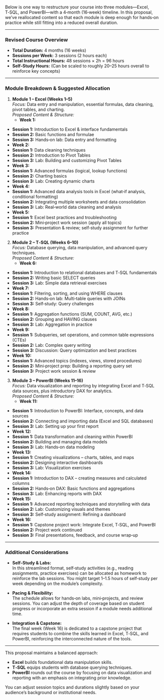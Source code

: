 Below is one way to restructure your course into three modules—Excel, T‑SQL, and PowerBI—with a 4‑month (16‑week) timeline. In this proposal, we’ve reallocated content so that each module is deep enough for hands‑on practice while still fitting into a reduced overall duration.

---

### Revised Course Overview

- **Total Duration:** 4 months (16 weeks)  
- **Sessions per Week:** 3 sessions (2 hours each)  
- **Total Instructional Hours:** 48 sessions × 2h = 96 hours  
- **Self‑Study Hours:** (Can be scaled to roughly 20–25 hours overall to reinforce key concepts)

---

### Module Breakdown & Suggested Allocation

1. **Module 1 – Excel (Weeks 1–5)**  
   *Focus:* Data entry and manipulation, essential formulas, data cleaning, pivot tables, and charting.  
   *Proposed Content & Structure:*
   - **Week 1:**  
  - **Session 1:** Introduction to Excel & interface fundamentals  
  - **Session 2:** Basic functions and formulae  
  - **Session 3:** Hands‑on lab: Data entry and formatting  
   - **Week 2:**  
  - **Session 1:** Data cleaning techniques  
  - **Session 2:** Introduction to Pivot Tables  
  - **Session 3:** Lab: Building and customizing Pivot Tables  
   - **Week 3:**  
  - **Session 1:** Advanced formulas (logical, lookup functions)  
  - **Session 2:** Charting basics  
  - **Session 3:** Lab: Creating dynamic charts  
   - **Week 4:**  
  - **Session 1:** Advanced data analysis tools in Excel (what‑if analysis, conditional formatting)  
  - **Session 2:** Integrating multiple worksheets and data consolidation  
  - **Session 3:** Lab: Real‑world data cleaning and analysis  
   - **Week 5:**  
  - **Session 1:** Excel best practices and troubleshooting  
  - **Session 2:** Mini‑project work session (apply all topics)  
  - **Session 3:** Presentation & review; self‑study assignment for further practice

2. **Module 2 – T‑SQL (Weeks 6–10)**  
   *Focus:* Database querying, data manipulation, and advanced query techniques.  
   *Proposed Content & Structure:*
   - **Week 6:**  
  - **Session 1:** Introduction to relational databases and T‑SQL fundamentals  
  - **Session 2:** Writing basic SELECT queries  
  - **Session 3:** Lab: Simple data retrieval exercises  
   - **Week 7:**  
  - **Session 1:** Filtering, sorting, and using WHERE clauses  
  - **Session 2:** Hands‑on lab: Multi‑table queries with JOINs  
  - **Session 3:** Self‑study: Query challenges  
   - **Week 8:**  
  - **Session 1:** Aggregation functions (SUM, COUNT, AVG, etc.)  
  - **Session 2:** Grouping and HAVING clauses  
  - **Session 3:** Lab: Aggregation in practice  
   - **Week 9:**  
  - **Session 1:** Subqueries, set operations, and common table expressions (CTEs)  
  - **Session 2:** Lab: Complex query writing  
  - **Session 3:** Discussion: Query optimization and best practices  
   - **Week 10:**  
  - **Session 1:** Advanced topics (indexes, views, stored procedures)  
  - **Session 2:** Mini‑project prep: Building a reporting query set  
  - **Session 3:** Project work session & review

3. **Module 3 – PowerBI (Weeks 11–16)**  
   *Focus:* Data visualization and reporting by integrating Excel and T‑SQL data sources, plus introductory DAX for analytics.  
   *Proposed Content & Structure:*
   - **Week 11:**  
  - **Session 1:** Introduction to PowerBI: Interface, concepts, and data sources  
  - **Session 2:** Connecting and importing data (Excel and SQL databases)  
  - **Session 3:** Lab: Setting up your first report  
   - **Week 12:**  
  - **Session 1:** Data transformation and cleaning within PowerBI  
  - **Session 2:** Building and managing data models  
  - **Session 3:** Lab: Hands‑on data modeling  
   - **Week 13:**  
  - **Session 1:** Creating visualizations – charts, tables, and maps  
  - **Session 2:** Designing interactive dashboards  
  - **Session 3:** Lab: Visualization exercises  
   - **Week 14:**  
  - **Session 1:** Introduction to DAX – creating measures and calculated columns  
  - **Session 2:** Hands‑on DAX: Basic functions and aggregations  
  - **Session 3:** Lab: Enhancing reports with DAX  
   - **Week 15:**  
  - **Session 1:** Advanced reporting techniques and storytelling with data  
  - **Session 2:** Lab: Customizing visuals and themes  
  - **Session 3:** Self‑study assignment: Refining a dashboard  
   - **Week 16:**  
  - **Session 1:** Capstone project work: Integrate Excel, T‑SQL, and PowerBI  
  - **Session 2:** Project work continued  
  - **Session 3:** Final presentations, feedback, and course wrap‑up

---

### Additional Considerations

- **Self‑Study & Labs:**  
  In this streamlined format, self‑study activities (e.g., reading assignments, practice exercises) can be allocated as homework to reinforce the lab sessions. You might target 1–1.5 hours of self‑study per week depending on the module’s complexity.

- **Pacing & Flexibility:**  
  The schedule allows for hands‑on labs, mini‑projects, and review sessions. You can adjust the depth of coverage based on student progress or incorporate an extra session if a module needs additional time.

- **Integration & Capstone:**  
  The final week (Week 16) is dedicated to a capstone project that requires students to combine the skills learned in Excel, T‑SQL, and PowerBI, reinforcing the interconnected nature of the tools.

---

This proposal maintains a balanced approach:
- **Excel** builds foundational data manipulation skills.
- **T‑SQL** equips students with database querying techniques.
- **PowerBI** rounds out the course by focusing on data visualization and reporting with an emphasis on integrating prior knowledge.

You can adjust session topics and durations slightly based on your audience’s background or institutional needs.